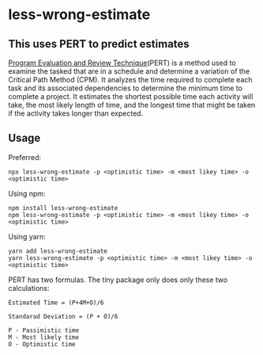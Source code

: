 # less-wrong-estimate

## This uses PERT to predict estimates

[Program Evaluation and Review Technique](http://acqnotes.com/acqnote/tasks/pert-analysis)(PERT) is a method used to examine the tasked that are in a schedule and determine a variation of the Critical Path Method (CPM). It analyzes the time required to complete each task and its associated dependencies to determine the minimum time to complete a project. It estimates the shortest possible time each activity will take, the most likely length of time, and the longest time that might be taken if the activity takes longer than expected.

## Usage

Preferred:
```
npx less-wrong-estimate -p <optimistic time> -m <most likey time> -o <optimistic time>
```
Using npm:
```
npm install less-wrong-estimate
npm less-wrong-estimate -p <optimistic time> -m <most likey time> -o <optimistic time>
```
Using yarn:
```
yarn add less-wrong-estimate
yarn less-wrong-estimate -p <optimistic time> -m <most likey time> -o <optimistic time>
```

PERT has two formulas. The tiny package only does only these two calculations:
```
Estimated Time = (P+4M+O)/6

Standarad Deviation = (P + O)/6

P - Passimistic time
M - Most likely time
O - Optimistic time
```
